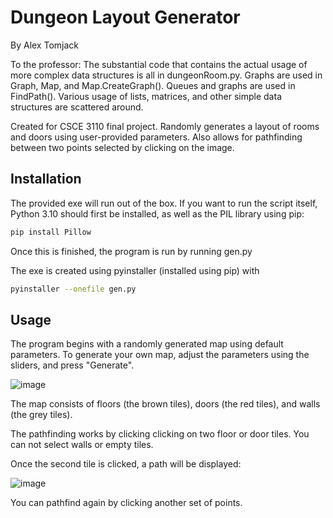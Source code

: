 # Dungeon Layout Generator

By Alex Tomjack

To the professor: The substantial code that contains the actual usage of more complex data structures is all in dungeonRoom.py. Graphs are used in Graph, Map, and Map.CreateGraph(). Queues and graphs are used in FindPath(). Various usage of lists, matrices, and other simple data structures are scattered around.

Created for CSCE 3110 final project. Randomly generates a layout of rooms and doors using user-provided parameters. Also allows for pathfinding between two points selected by clicking on the image.

## Installation
The provided exe will run out of the box.
If you want to run the script itself, Python 3.10 should first be installed, as well as the PIL library using pip:
```bash
pip install Pillow
```
Once this is finished, the program is run by running gen.py

The exe is created using pyinstaller (installed using pip) with
```bash
pyinstaller --onefile gen.py
```

## Usage
The program begins with a randomly generated map using default parameters. To generate your own map, adjust the parameters using the sliders, and press "Generate".

![image](https://user-images.githubusercontent.com/96323881/167211816-1f439c0d-697d-464a-8ec2-53afa37b2062.png)

The map consists of floors (the brown tiles), doors (the red tiles), and walls (the grey tiles). 

The pathfinding works by clicking clicking on two floor or door tiles. You can not select walls or empty tiles.

Once the second tile is clicked, a path will be displayed:

![image](https://user-images.githubusercontent.com/96323881/167212457-ef2eff7d-cb54-4853-9677-98e2ce72ddef.png)

You can pathfind again by clicking another set of points.

